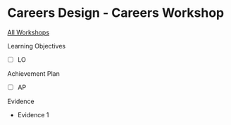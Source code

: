 # Careers Design - Careers Workshop

[All Workshops](README.md)

Learning Objectives

- [ ] LO

Achievement Plan

- [ ] AP

Evidence

- Evidence 1

## 
